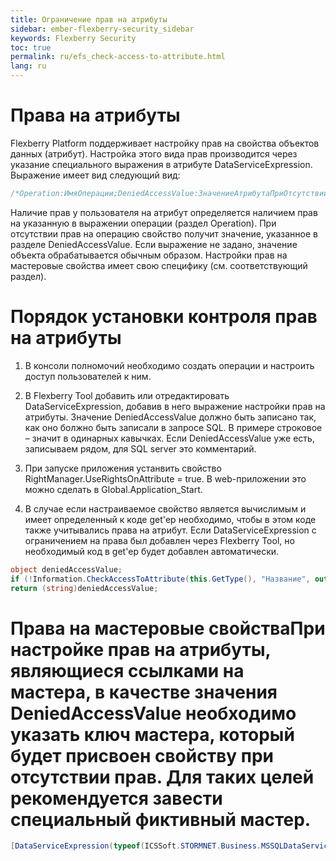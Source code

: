 ```yaml
---
title: Ограничение прав на атрибуты
sidebar: ember-flexberry-security_sidebar
keywords: Flexberry Security
toc: true
permalink: ru/efs_check-access-to-attribute.html
lang: ru
---
```


# Права на атрибуты
Flexberry Platform поддерживает настройку прав на свойства объектов данных (атрибут). Настройка этого вида прав производится через указание специального выражения в атрибуте DataServiceExpression. Выражение имеет вид следующий вид:

```cs
/*Operation:ИмяОперации;DeniedAccessValue:ЗначениеАтрибутаПриОтсутствииПрав*/
```


Наличие прав у пользователя на атрибут определяется наличием прав на указанную в выражении операции (раздел Operation). При отсутствии прав на операцию свойство получит значение, указанное в разделе DeniedAccessValue. Если выражение не задано, значение объекта обрабатывается обычным образом. Настройки прав на мастеровые свойства имеет свою специфику (см. соответствующий раздел).


# Порядок установки контроля прав на атрибуты
1. В консоли полномочий необходимо создать операции и настроить доступ пользователей к ним.

2. В Flexberry Tool добавить или отредактировать DataServiceExpression, добавив в него выражение настройки прав на атрибуты. 
Значение DeniedAccessValue должно быть записано так, как оно болжно быть записали в запросе SQL. В примере строковое – значит в одинарных кавычках. Если DeniedAccessValue уже есть, записываем рядом, для SQL server это комментарий.

3. При запуске приложения устанвить свойство RightManager.UseRightsOnAttribute = true. В web-приложении это можно сделать в Global.Application_Start.

4. В случае если настраиваемое свойство является вычислимым и имеет определенный к коде get'ер необходимо, чтобы в этом коде также учитывались права на атрибут. Если DataServiceExpression с ограничением на права был добавлен через Flexberry Tool, но необходимый код в get'ер будет добавлен автоматически.

```cs
object deniedAccessValue;
if (!Information.CheckAccessToAttribute(this.GetType(), "Название", out deniedAccessValue))
return (string)deniedAccessValue;
```


# Права на мастеровые свойстваПри настройке прав на атрибуты, являющиеся ссылками на мастера, в качестве значения DeniedAccessValue необходимо указать ключ мастера, который будет присвоен свойству при отсутствии прав. Для таких целей рекомендуется завести специальный фиктивный мастер.
```cs
[DataServiceExpression(typeof(ICSSoft.STORMNET.Business.MSSQLDataService), "/*Operation:ПросмотрАтрибутов;DeniedAccessValue:'00000000-0000-0000-0000-000000000000'*/")]
```